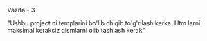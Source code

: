 Vazifa - 3

"Ushbu project ni templarini bo'lib chiqib to'g'rilash kerka. Htm larni maksimal keraksiz qismlarni olib tashlash kerak"